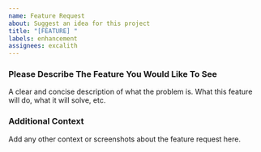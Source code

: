 ```yaml
---
name: Feature Request
about: Suggest an idea for this project
title: "[FEATURE] "
labels: enhancement
assignees: excalith
---
```


<!-- 
	DO NOT OPEN FEATURE REQUESTS DIRECTLY

	Please read contributing guideline for more information
	Contributing: https://github.com/excalith/excalith-start-page/blob/main/.github/CONTRIBUTING.md

	TLDR: New feature requests should be discussed in discussions first to keep backlog clean
	Discussions: https://github.com/excalith/excalith-start-page/discussions/categories/ideas 
-->

### Please Describe The Feature You Would Like To See
A clear and concise description of what the problem is. What this feature will do, what it will solve, etc.

### Additional Context
Add any other context or screenshots about the feature request here.
